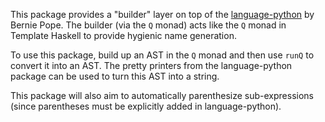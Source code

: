 This package provides a "builder" layer on top of the
[language-python](http://hackage.haskell.org/package/language-python)
by Bernie Pope.  The builder (via the `Q` monad) acts like the `Q`
monad in Template Haskell to provide hygienic name generation.

To use this package, build up an AST in the `Q` monad and then use
`runQ` to convert it into an AST.  The pretty printers from the
language-python package can be used to turn this AST into a string.

This package will also aim to automatically parenthesize
sub-expressions (since parentheses must be explicitly added in
language-python).
